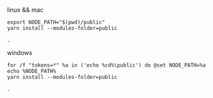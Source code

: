 
linux && mac

    export NODE_PATH="$(pwd)/public"
    yarn install --modules-folder=public
    
    .
    
windows
    
    for /f "tokens=*" %a in ('echo %cd%\public') do @set NODE_PATH=%a
    echo %NODE_PATH%
    yarn install --modules-folder=public
    
    .
    
    